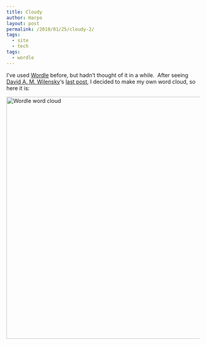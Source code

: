 ```yaml
---
title: Cloudy
author: Harpo
layout: post
permalink: /2010/01/25/cloudy-2/
tags:
  - site
  - tech
tags:
  - wordle
---
```

I&#8217;ve used <a href="http://www.wordle.net/" target="_blank">Wordle</a> before, but hadn&#8217;t thought of it in a while.  After seeing <a href="http://davidsaysthings.wordpress.com/" target="_blank">David A. M. Wilensky</a>&#8216;s <a href="http://davidsaysthings.wordpress.com/2010/01/23/what-i-write-about-apparently/" target="_blank">last post</a>, I decided to make my own word cloud, so here it is:

[<img class="size-large wp-image-1731 alignleft" title="wordle" src="http://www.harpojaeger.com/assets/media/wp-content/uploads/2010/01/wordle-1024x790.gif" alt="Wordle word cloud" width="819" height="632" />][1]

 [1]: http://www.harpojaeger.com/assets/media/wp-content/uploads/2010/01/wordle.gif